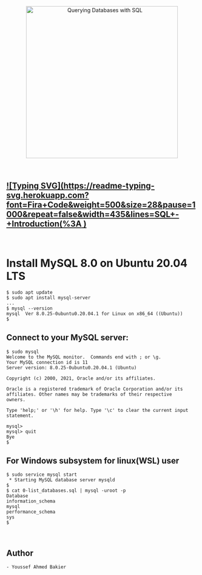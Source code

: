 <p align="center">
      <a href="https://d3njjcbhbojbot.cloudfront.net/api/utilities/v1/imageproxy/https://coursera-course-photos.s3.amazonaws.com/34/3819b0a78a424a82ede83dc0cfad4f/Querying-Databases-with-SQL.jpg?auto=format%2Ccompress&dpr=1">
        <img src="https://coursera-course-photos.s3.amazonaws.com/34/3819b0a78a424a82ede83dc0cfad4f/Querying-Databases-with-SQL.jpg?auto=format%2Ccompress&dpr=1" alt="Querying Databases with SQL" width="400" height="400">
    </a>
</p>

<br />

## [![Typing SVG](https://readme-typing-svg.herokuapp.com?font=Fira+Code&weight=500&size=28&pause=1000&repeat=false&width=435&lines=SQL+-+Introduction(%3A )](https://git.io/typing-svg)

<br />

# Install MySQL 8.0 on Ubuntu 20.04 LTS
```
$ sudo apt update
$ sudo apt install mysql-server
...
$ mysql --version
mysql  Ver 8.0.25-0ubuntu0.20.04.1 for Linux on x86_64 ((Ubuntu))
$
```
## Connect to your MySQL server:
```
$ sudo mysql
Welcome to the MySQL monitor.  Commands end with ; or \g.
Your MySQL connection id is 11
Server version: 8.0.25-0ubuntu0.20.04.1 (Ubuntu)

Copyright (c) 2000, 2021, Oracle and/or its affiliates.

Oracle is a registered trademark of Oracle Corporation and/or its
affiliates. Other names may be trademarks of their respective
owners.

Type 'help;' or '\h' for help. Type '\c' to clear the current input statement.

mysql>
mysql> quit
Bye
$
```
## For Windows subsystem for linux(WSL) user
```
$ sudo service mysql start                                                   
 * Starting MySQL database server mysqld 
$
$ cat 0-list_databases.sql | mysql -uroot -p                               
Database                                                                                   
information_schema                                                                         
mysql                                                                                      
performance_schema                                                                         
sys                      
$
```
<br />

## Author

    - Youssef Ahmed Bakier


